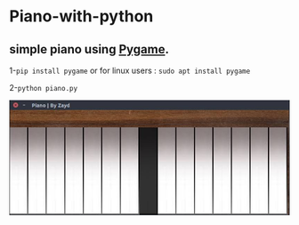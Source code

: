# Piano-with-python
## simple piano using [Pygame](https://github.com/pygame/pygame).


1-```pip install pygame```
or for linux users :  ```sudo apt install pygame```

2-```python piano.py```

![preview](./preview.jpg)
